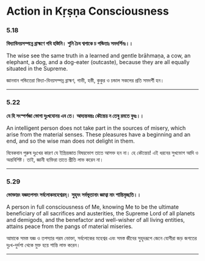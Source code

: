 # Action in Kṛṣṇa Consciousness

### **5.18**

**বিদ্যাবিনয়সম্পন্নে ব্রাহ্মণে গবি হস্তিনি।**
**শুনি চৈব শ্বপাকে চ পন্ডিতাঃ সমদর্শিনঃ।।**

The wise see the same truth in a learned and gentle brāhmaṇa, a cow, an elephant, a dog, and a dog-eater (outcaste), because they are all equally situated in the Supreme.

জ্ঞানবান পন্ডিতেরা বিদ্যা-বিনয়সম্পন্ন ব্রাহ্মণ, গাভী, হস্তী, কুকুর ও চন্ডাল সকলের প্রতি সমদর্শী হন।

---

### **5.22**

**যে হি সংস্পর্শজা ভোগা দুঃখযোনয় এব তে।**
**আদ্যন্তবন্তঃ কৌন্তেয় ন তেষু রমতে বুধঃ।।**

An intelligent person does not take part in the sources of misery, which arise from the material senses. These pleasures have a beginning and an end, and so the wise man does not delight in them.

বিবেকবান পুরুষ দুঃখের কারণ যে ইন্দ্রিয়জাত বিষয়ভোগ তাতে আসক্ত হন না। হে কৌন্তেয়! এই ধরনের সুখভোগ আদি ও অন্তবিশিষ্ট। তাই, জ্ঞানী ব্যক্তিরা তাতে প্রীতি লাভ করেন না।

---

### **5.29**

**ভোক্তারং যজ্ঞতপসাং সর্বলোকমহেশ্বরম্।**
**সুহৃদং সর্বভূতানাং জ্ঞাত্বা মাং শান্তিমৃচ্ছতি।।**

A person in full consciousness of Me, knowing Me to be the ultimate beneficiary of all sacrifices and austerities, the Supreme Lord of all planets and demigods, and the benefactor and well-wisher of all living entities, attains peace from the pangs of material miseries.

আমাকে সমস্ত যজ্ঞ ও তপস্যার পরম ভোক্তা, সর্বলোকের মহেশ্বর এবং সমস্ত জীবের সুহৃদরূপে জেনে যোগীরা জড় জগতের দুঃখ-দুর্দশা থেকে মুক্ত হয়ে শান্তি লাভ করেন।

---